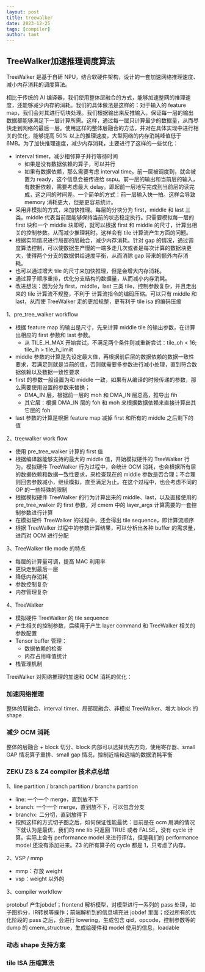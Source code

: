 ```yaml
---
layout: post
title: treewalker
date: 2023-12-25
tags: [compiler]
author: taot
---
```


## TreeWalker加速推理调度算法

TreeWalker 是基于自研 NPU，结合软硬件架构，设计的一套加速网络推理速度、减小内存消耗的调度算法。

相比于传统的 AI 编译器，我们使用整体层融合的方式，能够加速整网的推理速度，还能够减少内存的消耗。我们的具体做法是这样的：对于输入的 feature map，我们会对其进行切块处理。我们根据输出来反推输入，保证每一层的输出数据都能够满足下一层计算所需。这样，通过每一层只计算最少的数据量，从而尽快走到网络的最后一层。使用这样的整体层融合的方法，并对在具体实现中进行相关的优化，能够提高 50% 以上的推理速度，大型网络的内存消耗峰值低于 6MB。为了加快推理速度，减少内存消耗，主要进行了这样的一些优化：

*   interval timer，减少相邻算子并行等待时间
    *   如果是没有数据依赖的算子，可以并行
    *   如果有数据依赖，那么需要考虑 interval time。前一层被调度到，就会被置为 ready，这个信息会被传递给 sspu。前一层的输出和当前层的输入，有数据依赖，需要考虑最大 delay。即起前一层地写完成到当前层的读完成，这之间的时间差。一个简单的方式：前一层输入快一拍。这样会导致 memory 消耗更大，但是更容易统计。
*   采用非模拟的方式，来加快推理。每层的分块分为 first，middle 和 last 三类。middle 代表当前层能够保持当前的状态稳定执行。只需要模拟每一层的 first 块和一个 middle 块即可，就可以根据 first 和 middle 的尺寸，计算出相关的控制参数。从而减少推理耗时。这样会有 tile 计算流产生方面的问题。
*   根据实际情况进行局部的层融合，减少内存消耗。针对 gap 的情况，通过调度算法控制，可以使数据生产慢的一端多走几次或者是每次计算的数据块更大，使得两个分支的数据供给速度平衡，从而消除 gap 带来的额外内存消耗。
*   也可以通过增大 tile 的尺寸来加快推理，但是会增大内存消耗。
*   通过算子顺序重排，优化分支结构的数据量，从而减小内存消耗。
*   改进想法：因为分为 first，middle，last 三类 tile，控制参数复杂，并且走出来的 tile 计算流不规整，不利于 计算流指令的编码压缩。可以只有 middle 和 last，从而使 TreeWalker 走的更加规整，更有利于 tile isa 的编码压缩

1、pre_tree_walker workflow

*   根据 feature map  的输出是尺寸，先来计算 middle  tile 的输出参数，在计算出相应的 first 参数和 last 参数。
    *   从 TILE_H_MAX 开始尝试，不满足两个条件则减重新尝试：tile_oh < 16; tile_ih > tile_h_limiit
*   middle 参数的计算是先设定最大值，再根据前后层的数据依赖的数据一致性要求，若满足则就是当前的值，否则就需要多参数进行减小处理，直到符合数据依赖以及数据一致性要求
*   first 的参数一般设置为和 middle 一致，如果有从编译的时候传递的参数，那么需要使用设置的参数来替换；
    *   DMA_IN  层，根据前一层的 moh  和 DMA_IN 层总高，推导出 fih
    *   其它层：根据 DMA_IN 层的 foh 和 moh 来根据数据依赖来直接计算出其它层的 foh
*   last 参数的计算是根据 feature map 减掉 first 和所有的 middle 之后剩下的值

2、treewalker work flow

*   使用 pre_tree_walker 计算的 first 值
*   根据编译器能够支持的最大的 middle 值，开始模拟硬件的 TreeWalker 行为。模拟硬件 TreeWalker 行为过程中，会统计 OCM 消耗，也会根据所有层的数据依赖和数据一致性要求，来检查现在的 middle 参数是否合理；不合理则回去参数减小，继续模拟，直至满足为止。在这个过程中，也会考虑不同的 OP 的一些特殊的限制
*   根据模拟硬件 TreeWalker 的行为计算出来的 middle、last，以及直接使用的 pre_tree_walker 的 first 参数，对 cmem 中的 layer_args 计算需要的一套控制参数进行计算
*   在模拟硬件 TreeWalker 的过程中，还会得出 tile sequence，即计算流顺序
*   根据 TreeWalker 过程中的参数计算结果，可以分析出各种 buffer 的需求量，进而对 OCM 进行分配

3、TreeWalker tile mode 的特点

*   每层的计算量可调，提高 MAC 利用率
*   更快走到最后一层
*   降低内存消耗
*   参数控制复杂
*   内存管理复杂

4、TreeWalker

*   模拟硬件 TreeWalker 的 tile sequence
*   产生相关的控制参数，后续用于产生 layer command 和 TreeWalker 相关的参数配置
*   Tensor buffer 管理：
    *   数据依赖的检查
    *   内存占用峰值统计
*   栈管理机制

TreeWalker 对网络推理的加速和 OCM 消耗的优化：

### 加速网络推理

整体的层融合、interval timer、局部层融合、非模拟 TreeWalker、增大 block 的 shape



### 减少 OCM 消耗

整体的层融合 + block 切分、block 内部可以选择优先方向，使用寄存器、small GAP 情况算子重排、small  gap 情况，控制近端和远端的数据消耗平衡



### ZEKU Z3 & Z4 compiler 技术点总结

1、line partition / branch partition / branchx partition

*   line: 一个一个 merge，直到放不下
*   branch: 一个一个 merge，直到放不下，可以包含分支
*   branchx: 二分切，直到放得下
*   按照这样的方式切子图之后，如何保证性能最优：目前是在 ocm 用满的情况下就认为是最优，我们的 nne lib 只返回 TRUE 或者 FALSE，没有 cycle 计算。实际上会有 performance model 来进行评估，但是我们的 performance model 还没有添加进来。Z3 的所有算子的 cycle 都是 1，只考虑了内存。

2、VSP / mmp

*   mmp：存放 weight
*   vsp：weight 以外的

3、compiler workflow

protobuf 产生jobdef；frontend 解析模型，对模型进行一系列的 pass 处理，如子图拆分，IR转换等操作；前端解析到的信息填充进 jobdef 里面；经过所有的优化阶段的 pass 之后，会进行 lowering，生成包含 qid，opcode，控制参数等的 dump  的 cmem_structrue，生成给硬件和 model 使用的信息，loadable

### 动态 shape 支持方案

### tile ISA 压缩算法

